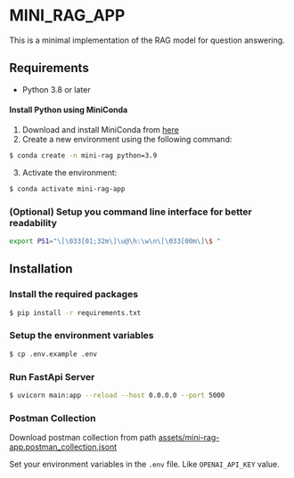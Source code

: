 # MINI_RAG_APP


This is a minimal implementation of the RAG model for question answering.

## Requirements

- Python 3.8 or later

#### Install Python using MiniConda

1) Download and install MiniConda from [here](https://docs.anaconda.com/free/miniconda/#quick-command-line-install)
2) Create a new environment using the following command:
```bash
$ conda create -n mini-rag python=3.9
```
3) Activate the environment:
```bash
$ conda activate mini-rag-app
```

### (Optional) Setup you command line interface for better readability

```bash
export PS1="\[\033[01;32m\]\u@\h:\w\n\[\033[00m\]\$ "
```

## Installation

### Install the required packages

```bash
$ pip install -r requirements.txt
```

### Setup the environment variables

```bash
$ cp .env.example .env
```


### Run FastApi Server

```bash
$ uvicorn main:app --reload --host 0.0.0.0 --port 5000
```


### Postman Collection

Download postman collection from path [assets/mini-rag-app.postman_collection.jsont](assets/mini-rag-app.postman_collection.json)



Set your environment variables in the `.env` file. Like `OPENAI_API_KEY` value.
